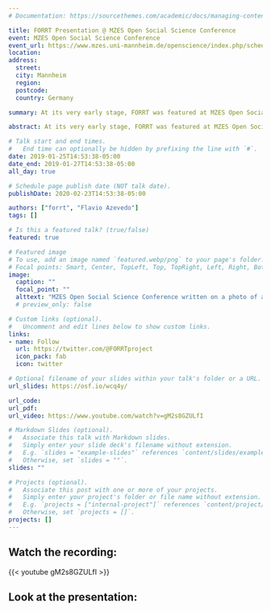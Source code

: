 ```yaml
---
# Documentation: https://sourcethemes.com/academic/docs/managing-content/

title: FORRT Presentation @ MZES Open Social Science Conference
event: MZES Open Social Science Conference
event_url: https://www.mzes.uni-mannheim.de/openscience/index.php/schedule/
location: 
address:
  street:
  city: Mannheim
  region:
  postcode:
  country: Germany

summary: At its very early stage, FORRT was featured at MZES Open Social Science Conference which aimed at practicing new standards in transparency and reproducibility.

abstract: At its very early stage, FORRT was featured at MZES Open Social Science Conference which aimed at practicing new standards in transparency and reproducibility. Taking place from 25-27 January 2019, Mannheim, Germany, this conference discussed research on the credibility, transparency, and replicability of social science research and provided a forum for discussing the state of and future directions for open science in the social sciences.

# Talk start and end times.
#   End time can optionally be hidden by prefixing the line with `#`.
date: 2019-01-25T14:53:38-05:00
date_end: 2019-01-27T14:53:38-05:00
all_day: true

# Schedule page publish date (NOT talk date).
publishDate: 2020-02-23T14:53:38-05:00

authors: ["forrt", "Flavio Azevedo"]
tags: []

# Is this a featured talk? (true/false)
featured: true

# Featured image
# To use, add an image named `featured.webp/png` to your page's folder. 
# Focal points: Smart, Center, TopLeft, Top, TopRight, Left, Right, BottomLeft, Bottom, BottomRight.
image:
  caption: ""
  focal_point: ""
  alttext: "MZES Open Social Science Conference written on a photo of a building."
  # preview_only: false

# Custom links (optional).
#   Uncomment and edit lines below to show custom links.
links:
- name: Follow
  url: https://twitter.com/@FORRTproject
  icon_pack: fab
  icon: twitter

# Optional filename of your slides within your talk's folder or a URL.
url_slides: https://osf.io/wcq4y/

url_code:
url_pdf:
url_video: https://www.youtube.com/watch?v=gM2s8GZULfI

# Markdown Slides (optional).
#   Associate this talk with Markdown slides.
#   Simply enter your slide deck's filename without extension.
#   E.g. `slides = "example-slides"` references `content/slides/example-slides.md`.
#   Otherwise, set `slides = ""`.
slides: ""

# Projects (optional).
#   Associate this post with one or more of your projects.
#   Simply enter your project's folder or file name without extension.
#   E.g. `projects = ["internal-project"]` references `content/project/deep-learning/index.md`.
#   Otherwise, set `projects = []`.
projects: []
---
```


## Watch the recording: 

{{< youtube gM2s8GZULfI >}}

## Look at the presentation:

<style>.embed-responsive{position:relative;height:100%;}.embed-responsive iframe{position:absolute;height:100%;}</style><script>window.jQuery || document.write('<script src="//code.jquery.com/jquery-1.11.2.min.js">\x3C/script>') </script><link href="https://mfr.de-1.osf.io/static/css/mfr.css" media="all" rel="stylesheet"><div id="mfrIframe" class="mfr mfr-file"></div><script src="https://mfr.de-1.osf.io/static/js/mfr.js"></script> <script>var mfrRender = new mfr.Render("mfrIframe", "https://mfr.de-1.osf.io/render?url=https://osf.io/wcq4y/?direct%26mode=render%26action=download%26mode=render");</script>
